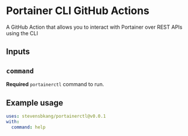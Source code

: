# Portainer CLI GitHub Actions

A GitHub Action that allows you to interact with Portainer over REST APIs using the CLI

## Inputs

## `command`

**Required** `portainerctl` command to run.

## Example usage

```yaml
uses: stevensbkang/portainerctl@v0.0.1
with:
  command: help
```